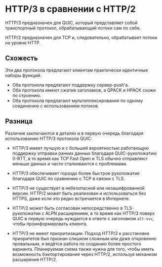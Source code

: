 # HTTP/3 в сравнении с HTTP/2
HTTP/3 предназначен для QUIC, который представляет собой транспортный протокол,
обрабатывающий потоки сам по себе.

HTTP/2 предназначен для TCP и, следовательно, обрабатывает потоки на уровне HTTP.


## Схожесть
Эти два протокола предлагают клиентам практически идентичные наборы функций.

- Оба протокола предлагают поддержку сервер-push'а.
- Оба протокола имеют сжатие заголовков, а QPACK и HPACK схожи по строению.
- Оба протокола предлагают мультиплексирование по одному соединению с использованием потоков.


## Разница
Различия заключаются в деталях и в первую очередь благодаря использованию HTTP/3
протокола QUIC:

- HTTP/3 имеет лучшую и с большей вероятностью работающую поддержку отправки ранних данных благодаря
  QUIC-рукопожатию 0-RTT, в то время как TCP Fast Open и TLS обычно отправляют меньше данных и часто
  сталкиваются с проблемами.

- HTTP/3 обеспечивает гораздо более быстрое рукопожатие благодаря QUIC по сравнению с TCP в связки с TLS.

- HTTP/3 не существует в небезопасной или незашифрованной версии. HTTP/2 может быть
  реализован и использоваться без HTTPS, даже если это редко встречается в Интернете.

- HTTP/2 может быть согласован непосредственно в TLS-рукопожатии с ALPN
  расширением, в то время как HTTP/3 поверх QUIC в первую очередь нуждается
  в ответе с заголовком `alt-svc`, чтобы проинформировать клиента.

- HTTP/3 не имеет приоритизации. Подход HTTP/2 к расстановке приоритетов был
  признан слишком сложным или даже откровенно провальным, и ведётся работа по
  созданию более простого варианта. Планируемая схема также нужна для того, чтобы
  иметь возможность бэкпортирования через HTTP/2, используя механизм расширения HTTP/2.

